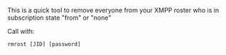 This is a quick tool to remove everyone from your XMPP roster who is in 
subscription state "from" or "none"

Call with:
```
rmrost [JID] [password]
```